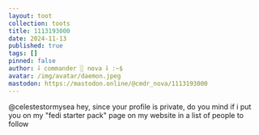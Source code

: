 ```yaml
---
layout: toot
collection: toots
title: 1113193000
date: 2024-11-13
published: true
tags: []
pinned: false
author: ⸸ commander ░ nova ⸸ :~$
avatar: /img/avatar/daemon.jpeg
mastodon: https://mastodon.online/@cmdr_nova/1113193000
---
```


@celestestormysea hey, since your profile is private, do you mind if i put you on my "fedi starter pack" page on my website in a list of people to follow
